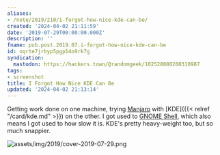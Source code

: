 ```yaml
---
aliases:
- /note/2019/210/i-forgot-how-nice-kde-can-be/
created: '2024-04-02 21:11:59'
date: '2019-07-29T00:00:00.000Z'
description: ''
fname: pub.post.2019.07.i-forgot-how-nice-kde-can-be
id: oqrte7jrbyp5pgp14o9rk7g
syndication:
  mastodon: https://hackers.town/@randomgeek/102528080200310987
tags:
- screenshot
title: I Forgot How Nice KDE Can Be
updated: '2024-04-02 21:13:14'
---
```


Getting work done on one machine, trying [Manjaro](https://manjaro.org/) with [KDE]({{< relref "/card/kde.md" >}}) on the other. I got used to [GNOME Shell](https://wiki.gnome.org/Projects/GnomeShell), which also means I got used to how slow it is. KDE's pretty heavy-weight too, but so much snappier.

![assets/img/2019/cover-2019-07-29.png](assets/img/2019/cover-2019-07-29.png)